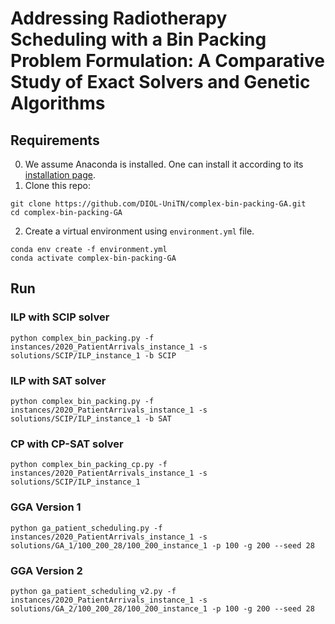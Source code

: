# Addressing Radiotherapy Scheduling with a Bin Packing Problem Formulation: A Comparative Study of Exact Solvers and Genetic Algorithms

## Requirements
0. We assume Anaconda is installed. One can install it according to its [installation page](https://docs.conda.io/projects/conda/en/latest/user-guide/install/index.html).
1. Clone this repo:
```
git clone https://github.com/DIOL-UniTN/complex-bin-packing-GA.git
cd complex-bin-packing-GA
```
2. Create a virtual environment using `environment.yml` file. 
```
conda env create -f environment.yml
conda activate complex-bin-packing-GA
```

## Run

### ILP with SCIP solver

```
python complex_bin_packing.py -f instances/2020_PatientArrivals_instance_1 -s solutions/SCIP/ILP_instance_1 -b SCIP
```

### ILP with SAT solver

```
python complex_bin_packing.py -f instances/2020_PatientArrivals_instance_1 -s solutions/SCIP/ILP_instance_1 -b SAT
```

### CP with CP-SAT solver

```
python complex_bin_packing_cp.py -f instances/2020_PatientArrivals_instance_1 -s solutions/SCIP/ILP_instance_1
```

### GGA Version 1

```
python ga_patient_scheduling.py -f instances/2020_PatientArrivals_instance_1 -s solutions/GA_1/100_200_28/100_200_instance_1 -p 100 -g 200 --seed 28
```

### GGA Version 2

```
python ga_patient_scheduling_v2.py -f instances/2020_PatientArrivals_instance_1 -s solutions/GA_2/100_200_28/100_200_instance_1 -p 100 -g 200 --seed 28
```
